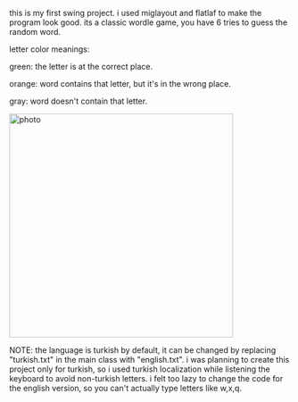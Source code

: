 this is my first swing project. i used miglayout and flatlaf to make the program look good. its a classic wordle game, you have 6 tries to guess the random word.
<p>letter color meanings:
<p>green: the letter is at the correct place.
<p>orange: word contains that letter, but it's in the wrong place.
<p>gray: word doesn't contain that letter.

<p><img width="401" alt="photo" src="https://github.com/mehmetyurekli/wordle/assets/113615465/767b57ed-a362-4342-935b-64e41b07571b"></p>
  
<p>NOTE: the language is turkish by default, it can be changed by replacing "turkish.txt" in the main class with "english.txt". i was planning to create this project only for turkish, so i used turkish localization while listening the keyboard to avoid non-turkish letters. i felt too lazy to change the code for the english version, so you can't actually type letters like w,x,q.
